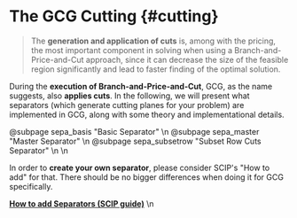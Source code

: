 # The GCG Cutting {#cutting}
> The **generation and application of cuts** is, among with the pricing, the most important component in solving when
> using a Branch-and-Price-and-Cut approach, since it can decrease the size of the feasible region significantly and
> lead to faster finding of the optimal solution.

During the **execution of Branch-and-Price-and-Cut**, GCG, as the name suggests, also **applies cuts**.
In the following, we will present what separators (which generate cutting planes for your problem) are implemented in 
GCG, along with some theory and implementational details.

@subpage sepa_basis "Basic Separator" \n
@subpage sepa_master "Master Separator" \n
@subpage sepa_subsetrow "Subset Row Cuts Separator" \n
\n

In order to **create your own separator**, please consider SCIP's "How to add" for that. There should be no bigger
differences when doing it for GCG specifically.

[**How to add Separators (SCIP guide)**](https://scipopt.org/doc/html/SEPA.php) \n